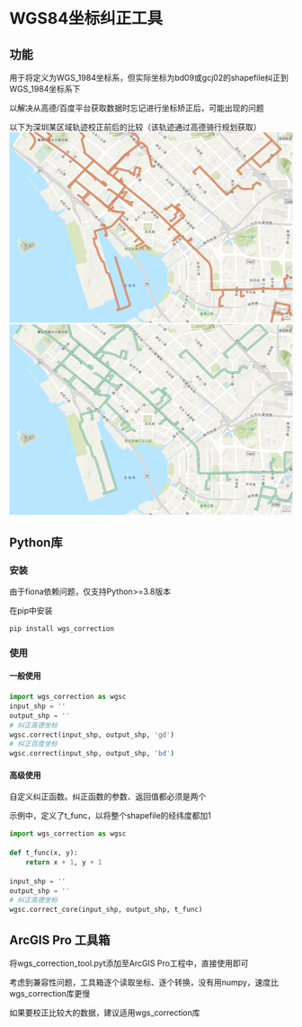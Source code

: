 # WGS84坐标纠正工具


## 功能

用于将定义为WGS_1984坐标系，但实际坐标为bd09或gcj02的shapefile纠正到WGS_1984坐标系下

以解决从高德/百度平台获取数据时忘记进行坐标矫正后，可能出现的问题

以下为深圳某区域轨迹校正前后的比较（该轨迹通过高德骑行规划获取）
![校正前](before.png)
![校正后](after.png)



## Python库

### 安装
由于fiona依赖问题，仅支持Python>=3.8版本

在pip中安装
```shell
pip install wgs_correction
```

### 使用
#### 一般使用
```python
import wgs_correction as wgsc
input_shp = ''
output_shp = ''
# 纠正高德坐标
wgsc.correct(input_shp, output_shp, 'gd')
# 纠正百度坐标
wgsc.correct(input_shp, output_shp, 'bd')
```
#### 高级使用
自定义纠正函数。纠正函数的参数、返回值都必须是两个

示例中，定义了t_func，以将整个shapefile的经纬度都加1
```python
import wgs_correction as wgsc

def t_func(x, y):
    return x + 1, y + 1

input_shp = ''
output_shp = ''
# 纠正高德坐标
wgsc.correct_core(input_shp, output_shp, t_func)
```



## ArcGIS Pro 工具箱

将wgs_correction_tool.pyt添加至ArcGIS Pro工程中，直接使用即可

考虑到兼容性问题，工具箱逐个读取坐标、逐个转换，没有用numpy，速度比wgs_correction库更慢

如果要校正比较大的数据，建议适用wgs_correction库